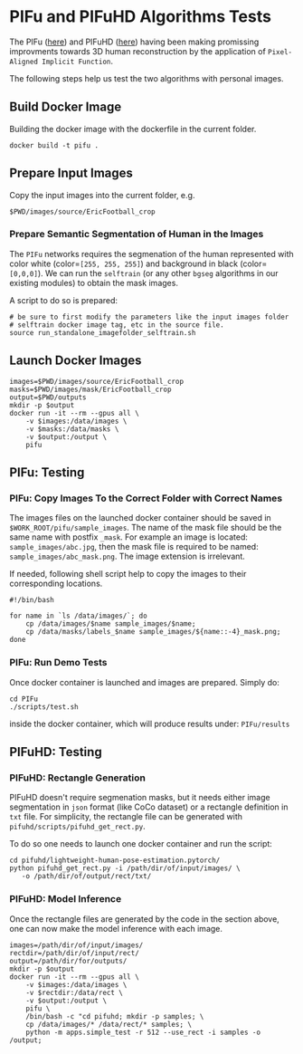 # PIFu and PIFuHD Algorithms Tests

The PIFu ([here](https://github.com/shunsukesaito/PIFu)) and PIFuHD ([here](https://github.com/facebookresearch/pifuhd)) having been making promissing
improvments towards 3D human reconstruction by the application of `Pixel-Aligned Implicit Function`.

The following steps help us test the two algorithms with personal images.

## Build Docker Image
Building the docker image with the dockerfile in the current folder.
```
docker build -t pifu .
```

## Prepare Input Images
Copy the input images into the current folder, e.g.
```
$PWD/images/source/EricFootball_crop
```

### Prepare Semantic Segmentation of Human in the Images
The `PIFu` networks requires the segmenation of the human represented with
color white (color=`[255, 255, 255]`) and background in black (color=`[0,0,0]`).
We can run the `selftrain` (or any other `bgseg` algorithms in our existing modules) to obtain the mask images. 

A script to do so is prepared:
```
# be sure to first modify the parameters like the input images folder
# selftrain docker image tag, etc in the source file.
source run_standalone_imagefolder_selftrain.sh
```

## Launch Docker Images
```
images=$PWD/images/source/EricFootball_crop
masks=$PWD/images/mask/EricFootball_crop
output=$PWD/outputs
mkdir -p $output
docker run -it --rm --gpus all \
	-v $images:/data/images \
	-v $masks:/data/masks \
	-v $output:/output \
	pifu
```

## PIFu: Testing

### PIFu: Copy Images To the Correct Folder with Correct Names
The images files on the launched docker container should be saved in
`$WORK_ROOT/pifu/sample_images`.
The name of the mask file should be the same name with postfix `_mask`. For 
example an image is located: `sample_images/abc.jpg`, then the mask file
is required to be named: `sample_images/abc_mask.png`. The image extension is
irrelevant.

If needed, following shell script help to copy the images to their corresponding
locations.

```
#!/bin/bash

for name in `ls /data/images/`; do 
	cp /data/images/$name sample_images/$name; 
	cp /data/masks/labels_$name sample_images/${name::-4}_mask.png;
done
```

### PIFu: Run Demo Tests
Once docker container is launched and images are prepared. Simply do:
```
cd PIFu
./scripts/test.sh
```
inside the docker container, which will produce results under: `PIFu/results`


## PIFuHD: Testing

### PIFuHD: Rectangle Generation
PIFuHD doesn't require segmenation masks, but it needs either image segmentation
in `json` format (like CoCo dataset) or a rectangle definition in `txt` file.
For simplicity, the rectangle file can be generated with 
`pifuhd/scripts/pifuhd_get_rect.py`.

To do so one needs to launch one docker container and run the script:

```
cd pifuhd/lightweight-human-pose-estimation.pytorch/
python pifuhd_get_rect.py -i /path/dir/of/input/images/ \
   -o /path/dir/of/output/rect/txt/
```

### PIFuHD: Model Inference
Once the rectangle files are generated by the code in the section above, one can
now make the model inference with each image.

```
images=/path/dir/of/input/images/
rectdir=/path/dir/of/input/rect/
output=/path/dir/for/outputs/
mkdir -p $output
docker run -it --rm --gpus all \
	-v $images:/data/images \
	-v $rectdir:/data/rect \
	-v $output:/output \
	pifu \
	/bin/bash -c "cd pifuhd; mkdir -p samples; \
	cp /data/images/* /data/rect/* samples; \
	python -m apps.simple_test -r 512 --use_rect -i samples -o /output;
```
